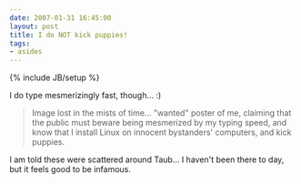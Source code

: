 ```yaml
---
date: 2007-01-31 16:45:00
layout: post
title: I do NOT kick puppies!
tags:
- asides
---
```

{% include JB/setup %}

I do type mesmerizingly fast, though... :)

> Image lost in the mists of time... "wanted" poster of me, claiming that the
> public must beware being mesmerized by my typing speed, and know that I
> install Linux on innocent bystanders' computers, and kick puppies.

I am told these were scattered around Taub... I haven't been there to day, but it feels good to be infamous.
